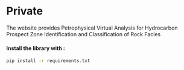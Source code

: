 # Private

The website provides Petrophysical Virtual Analysis for Hydrocarbon Prospect Zone Identification and Classification of Rock Facies

#### Install the library with :

```sh
pip install -r requirements.txt
```